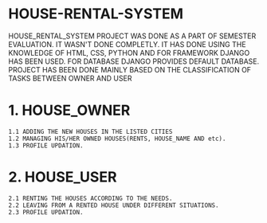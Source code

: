 # HOUSE-RENTAL-SYSTEM
HOUSE_RENTAL_SYSTEM PROJECT WAS DONE AS A PART OF SEMESTER EVALUATION. IT WASN'T DONE COMPLETLY. IT HAS DONE USING THE KNOWLEDGE OF HTML, CSS, PYTHON AND FOR FRAMEWORK DJANGO HAS BEEN USED. FOR DATABASE DJANGO PROVIDES DEFAULT DATABASE. PROJECT HAS BEEN DONE MAINLY BASED ON THE CLASSIFICATION OF TASKS BETWEEN OWNER AND USER
# 1. HOUSE_OWNER
    1.1 ADDING THE NEW HOUSES IN THE LISTED CITIES
    1.2 MANAGING HIS/HER OWNED HOUSES(RENTS, HOUSE_NAME AND etc).
    1.3 PROFILE UPDATION.
# 2. HOUSE_USER
    2.1 RENTING THE HOUSES ACCORDING TO THE NEEDS.
    2.2 LEAVING FROM A RENTED HOUSE UNDER DIFFERENT SITUATIONS.
    2.3 PROFILE UPDATION.
